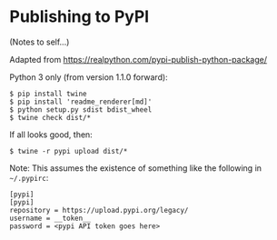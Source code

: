 # Publishing to PyPI

(Notes to self...)

Adapted from <https://realpython.com/pypi-publish-python-package/>

Python 3 only (from version 1.1.0 forward):

```
$ pip install twine
$ pip install 'readme_renderer[md]'
$ python setup.py sdist bdist_wheel
$ twine check dist/*
```

If all looks good, then:

```
$ twine -r pypi upload dist/*
```

Note: This assumes the existence of something like the following in
`~/.pypirc`:

```
[pypi]
[pypi]
repository = https://upload.pypi.org/legacy/
username = __token__
password = <pypi API token goes here>
```
